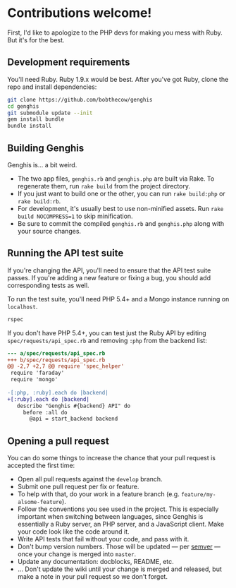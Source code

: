 # Contributions welcome!

First, I'd like to apologize to the PHP devs for making you mess with Ruby. But it's for the best.


## Development requirements

You'll need Ruby. Ruby 1.9.x would be best. After you've got Ruby, clone the repo and install dependencies:

```sh
git clone https://github.com/bobthecow/genghis
cd genghis
git submodule update --init
gem install bundle
bundle install
```


## Building Genghis

Genghis is... a bit weird.

 * The two app files, `genghis.rb` and `genghis.php` are built via Rake. To regenerate them, run `rake build` from the
   project directory.
 * If you just want to build one or the other, you can run `rake build:php` or `rake build:rb`.
 * For development, it's usually best to use non-minified assets. Run `rake build NOCOMPRESS=1` to skip minification.
 * Be sure to commit the compiled `genghis.rb` and `genghis.php` along with your source changes.


## Running the API test suite

If you're changing the API, you'll need to ensure that the API test suite passes. If you're adding a new feature or
fixing a bug, you should add corresponding tests as well.

To run the test suite, you'll need PHP 5.4+ and a Mongo instance running on `localhost`.

```sh
rspec
```

If you don't have PHP 5.4+, you can test just the Ruby API by editing `spec/requests/api_spec.rb` and removing `:php`
from the backend list:

```diff
--- a/spec/requests/api_spec.rb
+++ b/spec/requests/api_spec.rb
@@ -2,7 +2,7 @@ require 'spec_helper'
 require 'faraday'
 require 'mongo'
 
-[:php, :ruby].each do |backend|
+[:ruby].each do |backend|
   describe "Genghis #{backend} API" do
     before :all do
       @api = start_backend backend
```


## Opening a pull request

You can do some things to increase the chance that your pull request is accepted the first time:

 * Open all pull requests against the `develop` branch.
 * Submit one pull request per fix or feature.
 * To help with that, do your work in a feature branch (e.g. `feature/my-alsome-feature`).
 * Follow the conventions you see used in the project. This is especially important when switching between languages,
   since Genghis is essentially a Ruby server, an PHP server, and a JavaScript client. Make your code look like the code
   around it.
 * Write API tests that fail without your code, and pass with it.
 * Don't bump version numbers. Those will be updated — per [semver](http://semver.org) — once your change is merged into
   `master`.
 * Update any documentation: docblocks, README, etc.
 * ... Don't update the wiki until your change is merged and released, but make a note in your pull request so we don't
   forget.
